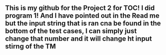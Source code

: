 ## This is my github for the Project 2 for TOC! I did program 1! And I have pointed out in the Read me but the input string that is ran cna be found in the bottom of the test cases, I can simply just change that number and it will change ht input stirng of the TM

<!--
**aortiz22/aortiz22** is a ✨ _special_ ✨ repository because its `README.md` (this file) appears on your GitHub profile.

Here are some ideas to get you started:

- 🔭 I’m currently working on ...
- 🌱 I’m currently learning ...
- 👯 I’m looking to collaborate on ...
- 🤔 I’m looking for help with ...
- 💬 Ask me about ...
- 📫 How to reach me: ...
- 😄 Pronouns: ...
- ⚡ Fun fact: ...
-->
